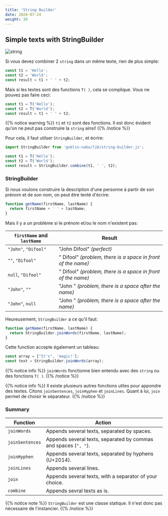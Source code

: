```yaml
---
title: 'String Builder'
date: 2020-07-24
weight: 30
---
```


## Simple texts with StringBuilder

![string](/img/nabu.string.png?width=600px)

Si vous devez combiner 2 `string` dans un même texte, rien de plus simple:

```jsx
const t1 = 'Hello';
const t2 = 'World';
const result = t1 + ' ' + t2;
```

Mais si les textes sont des functions `T( )`, cela se complique. Vous ne pouvez
pas faire ceci:

```jsx
const t1 = T('Hello');
const t2 = T('World');
const result = t1 + ' ' + t2;
```

{{% notice warning %}} `t1` et `t2` sont des fonctions. Il est donc évident
qu'on ne peut pas construire la `string` ainsi! {{% /notice %}}

Pour cela, il faut utilser `StringBuilder`, et écrire:

```jsx
import StringBuilder from 'goblin-nabu/lib/string-builder.js';

const t1 = T('Hello');
const t2 = T('World');
const result = StringBuilder.combine(t1, ' ', t2);
```

### StringBuilder

Si nous voulons construire la description d'une personne à partir de son prénom
et de son nom, on peut être tenté d'écrire:

```jsx
function getName(firstName, lastName) {
  return firstName + ' ' + lastName;
}
```

Mais il y a un problème si le prénom et/ou le nom n'existent pas:

| `firstName` and `lastName` | Result                                                       |
| -------------------------- | ------------------------------------------------------------ |
| `"John"`, `"Difool"`       | "John Difool" _(perfect)_                                    |
| `""`, `"Difool"`           | " Difool" _(problem, there is a space in front of the name)_ |
| `null`, `"Difool"`         | " Difool" _(problem, there is a space in front of the name)_ |
| `"John"`, `""`             | "John " _(problem, there is a space after the name)_         |
| `"John"`, `null`           | "John " _(problem, there is a space after the name)_         |

Heureusement, `StringBuilder` a ce qu'il faut:

```jsx
function getName(firstName, lastName) {
  return StringBuilder.joinWords(firstName, lastName);
}
```

Cette function accepte également un tableau:

```jsx
const array = ["It's", 'magic!'];
const text = StringBuilder.joinWords(array);
```

{{% notice info %}} `joinWords` fonctionne bien entendu avec des `string` ou des
fonctions `T( )`. {{% /notice %}}

{{% notice info %}} Il existe plusieurs autres fonctions utiles pour appondre
des textes. Citons `joinSentences`, `joinHyphen` et `joinLines`. Quant à lui,
`join` permet de choisir le séparateur. {{% /notice %}}

### Summary

| Function        | Action                                                          |
| --------------- | --------------------------------------------------------------- |
| `joinWords`     | Appends several texts, separated by spaces.                     |
| `joinSentences` | Appends several texts, separated by commas and spaces (`", "`). |
| `joinHyphen`    | Appends several texts, separated by hyphens (U+2014).           |
| `joinLines`     | Appends several lines.                                          |
| `join`          | Appends several texts, with a separator of your choice.         |
| `combine`       | Appends sevral texts as is.                                     |

{{% notice note %}} `StringBuilder` est une classe statique. Il n'est donc pas
nécessaire de l'instancier. {{% /notice %}}
